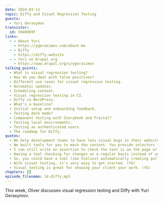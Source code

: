 ```yaml
---
date: 2024-03-11
topic: Diffy and Visual Regression Testing
guests:
  - Yuri Gerasymov
transistor:
  id: 5940d69f
links:
  - - About Yuri
    - https://ygerasimov.com/about-me
  - - Diffy
    - https://diffy.website
  - - Yuri on Drupal.org
    - https://www.drupal.org/u/ygerasimov
talking_points:
  - What is visual regression testing?
  - How do you deal with false positives?
  - Different use cases for visual regression testing.
  - Automatic updates.
  - Scheduling content.
  - Visual regression testing in CI.
  - Diffy in WordPress.
  - What's a baseline?
  - Initial setup and onboarding feedback.
  - Testing dark mode?
  - Component testing with Storybook and Fractal?
  - Testing local environments.
  - Testing as authenticated users.
  - The roadmap for Diffy.
quotes:
  - We help development teams to have less visual bugs in their website. We take screenshots of the pages and compare them so you can see what changed and how. (YG)
  - We built tools for you to mock the content. You provide selectors for the elements with the content of the article and we'll replace it with lorem ipsum text so it will be exactly the same across multiple environments. (YG)
  - I can still write an assertion to check the text is on the page or not, but it won't confirm it's in the correct place. (OD)
  - Having a tool checking for changes on a regular basis instead of only after a deployment would be very useful. (OD)
  - So, you could have a tool like Violinst automatically creating pull requests and Diffy checking those PRs, so the two could work together? (OD)
  - With visual testing, it's very easy to get started. (YG)
  - Visual testing is great for showing your client your work. (YG)
chapters: []
episode_filename: 14-diffy.mp3
---
```


This week, Oliver discusses visual regression testing and Diffy with Yuri Gerasymov.
